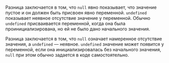 Разница заключается в том, что `null` явно показывает, что значение пустое и он должен быть присвоен явно переменной. `undefined` показывает неявное отсутствие значение у переменной. Обычно `undefined` присваивается переменной, когда она была проинициализирована, но ей не было дано начального значения.

Разница заключается в том, что `null` означает намеренное отсутствие значения, а `undefined` — неявное. `undefined` значение может появится у переменной, если она инициализировалась без начального значения, `null` при этом обычно задается в коде самостоятельно.